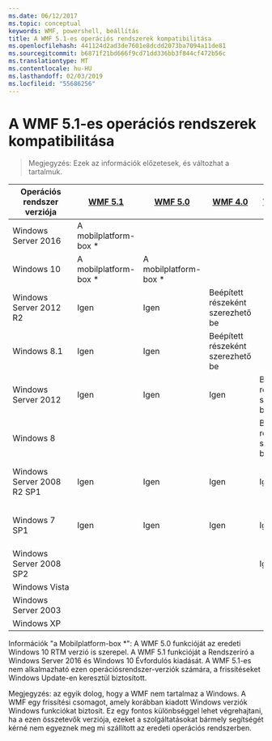 ```yaml
---
ms.date: 06/12/2017
ms.topic: conceptual
keywords: WMF, powershell, beállítás
title: A WMF 5.1-es operációs rendszerek kompatibilitása
ms.openlocfilehash: 441124d2ad3de7601e8dcdd2073ba7094a11de81
ms.sourcegitcommit: b6871f21bd666f9cd71dd336bb3f844cf472b56c
ms.translationtype: MT
ms.contentlocale: hu-HU
ms.lasthandoff: 02/03/2019
ms.locfileid: "55686256"
---
```

# <a name="wmf-51-operating-system-compatibility"></a>A WMF 5.1-es operációs rendszerek kompatibilitása #

> Megjegyzés: Ezek az információk előzetesek, és változhat a tartalmuk.

| Operációs rendszer verziója | [WMF 5.1](https://aka.ms/wmf51download) | [WMF 5.0](https://aka.ms/wmf5download) | [WMF 4.0](https://aka.ms/wmf4download) |  [WMF 3.0](https://aka.ms/wmf3download) | [A WMF 2.0](https://aka.ms/wmf2download) |
| ------------------------ | ----------- | ----------- | ----------- | ------------ |  ------------- |
| Windows Server 2016 | A mobilplatform-box * |  |  |  |  |
| Windows 10 | A mobilplatform-box * | A mobilplatform-box *  | | | |
| Windows Server 2012 R2| Igen | Igen | Beépített részeként szerezhető be |  |  |
| Windows 8.1 | Igen | Igen |  Beépített részeként szerezhető be |  |  |
| Windows Server 2012 | Igen | Igen | Igen |  Beépített részeként szerezhető be | |
| Windows 8 |  |  |  | Beépített részeként szerezhető be | |
| Windows Server 2008 R2 SP1 | Igen | Igen | Igen |  Igen| Beépített részeként szerezhető be |
| Windows 7 SP1  | Igen | Igen | Igen | Igen | Beépített részeként szerezhető be |
| Windows Server 2008 SP2 | | | | Igen | Igen |
| Windows Vista | | | | | Igen |
| Windows Server 2003| | | |  | Igen |
| Windows XP | | | |  | Igen |


Információk "a Mobilplatform-box *": A WMF 5.0 funkcióját az eredeti Windows 10 RTM verzió is szerepel.
A WMF 5.1 funkcióját a Rendszeríró a Windows Server 2016 és Windows 10 Évfordulós kiadását.
A WMF 5.1-es nem alkalmazható ezen operációsrendszer-verziók számára, a frissítéseket Windows Update-en keresztül biztosított.


Megjegyzés: az egyik dolog, hogy a WMF nem tartalmaz a Windows.
A WMF egy frissítési csomagot, amely korábban kiadott Windows verziók Windows funkciókat biztosít.
Ez egy fontos különbséggel lehet végrehajtani, ha a ezen összetevők verziója, ezeket a szolgáltatásokat bármely segítségét kérné nem egyeznek meg mi szállított az eredeti operációs rendszerben.
